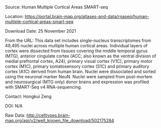 Source: 
Human Multiple Cortical Areas SMART-seq

Location: 
https://portal.brain-map.org/atlases-and-data/rnaseq/human-multiple-cortical-areas-smart-seq

Download Date: 
25 November 2021

From the URL: 
This data set includes single-nucleus transcriptomes from 49,495 nuclei across multiple human cortical areas. Individual layers of cortex were dissected from tissues covering the middle temporal gyrus (MTG), anterior cingulate cortex (ACC; also known as the ventral division of medial prefrontal cortex, A24), primary visual cortex (V1C), primary motor cortex (M1C), primary somatosensory cortex (S1C) and primary auditory cortex (A1C) derived from human brain. Nuclei were dissociated and sorted using the neuronal marker NeuN. Nuclei were sampled from post-mortem and neurosurgical (MTG only) donor brains and expression was profiled with SMART-Seq v4 RNA-sequencing.

Contact: 
Hongkui Zeng

DOI: 
N/A

Raw Data: 
http://celltypes.brain-map.org/api/v2/well_known_file_download/502175284
